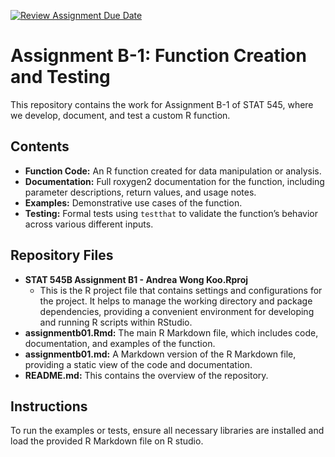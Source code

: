 [![Review Assignment Due Date](https://classroom.github.com/assets/deadline-readme-button-22041afd0340ce965d47ae6ef1cefeee28c7c493a6346c4f15d667ab976d596c.svg)](https://classroom.github.com/a/s4oIzs8K)

# Assignment B-1: Function Creation and Testing

This repository contains the work for Assignment B-1 of STAT 545, where we develop, document, and test a custom R function.

## Contents
- **Function Code:** An R function created for data manipulation or analysis.
- **Documentation:** Full roxygen2 documentation for the function, including parameter descriptions, return values, and usage notes.
- **Examples:** Demonstrative use cases of the function.
- **Testing:** Formal tests using `testthat` to validate the function’s behavior across various different inputs.

## Repository Files
- **STAT 545B Assignment B1 - Andrea Wong Koo.Rproj**
  - This is the R project file that contains settings and configurations for the project. It helps to manage the working directory and package dependencies, providing a convenient environment for developing and running R scripts within RStudio.
- **assignmentb01.Rmd:** The main R Markdown file, which includes code, documentation, and examples of the function.
- **assignmentb01.md:** A Markdown version of the R Markdown file, providing a static view of the code and documentation.
- **README.md:** This contains the overview of the repository.

## Instructions
To run the examples or tests, ensure all necessary libraries are installed and load the provided R Markdown file on R studio.

